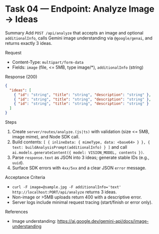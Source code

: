 # Task 04 — Endpoint: Analyze Image → Ideas

Summary
Add `POST /api/analyze` that accepts an image and optional `additionalInfo`, calls Gemini image understanding via `@google/genai`, and returns exactly 3 ideas.

Request
- Content-Type: `multipart/form-data`
- Fields: `image` (file, <= 5MB, type image/*), `additionalInfo` (string)

Response (200)
```json
{
  "ideas": [
    { "id": "string", "title": "string", "description": "string" },
    { "id": "string", "title": "string", "description": "string" },
    { "id": "string", "title": "string", "description": "string" }
  ]
}
```

Steps
1) Create `server/routes/analyze.(js|ts)` with validation (size <= 5MB, image mime), and Node SDK call.
2) Build contents: `[ { inlineData: { mimeType, data: <base64> } }, { text: buildAnalysisPrompt(additionalInfo) } ]` and call `ai.models.generateContent({ model: VISION_MODEL, contents })`.
3) Parse `response.text` as JSON into 3 ideas; generate stable IDs (e.g., `uuid`).
4) Surface SDK errors with `4xx/5xx` and a clear JSON `error` message.

Acceptance Criteria
- `curl -F image=@sample.jpg -F additionalInfo='text' http://localhost:PORT/api/analyze` returns 3 ideas.
- Non-image or >5MB uploads return 400 with a descriptive error.
- Server logs include minimal request tracing (start/finish or error only).

References
- Image understanding: https://ai.google.dev/gemini-api/docs/image-understanding
